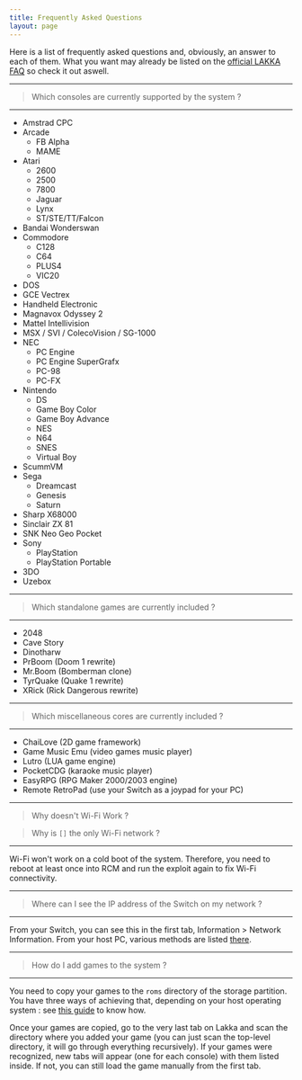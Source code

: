 ```yaml
---
title: Frequently Asked Questions
layout: page
---
```


Here is a list of frequently asked questions and, obviously, an answer to each of them. What you want may already be listed on the [official LAKKA FAQ](http://www.lakka.tv/doc/FAQ/) so check it out aswell.

***
> Which consoles are currently supported by the system ?

***

* Amstrad CPC
* Arcade
    * FB Alpha
    * MAME
* Atari
    * 2600
    * 2500
    * 7800
    * Jaguar
    * Lynx
    * ST/STE/TT/Falcon
* Bandai Wonderswan
* Commodore
    * C128
    * C64
    * PLUS4
    * VIC20
* DOS
* GCE Vectrex
* Handheld Electronic
* Magnavox Odyssey 2
* Mattel Intellivision
* MSX / SVI / ColecoVision / SG-1000
* NEC
    * PC Engine
    * PC Engine SuperGrafx
    * PC-98
    * PC-FX
* Nintendo
    * DS
    * Game Boy Color
    * Game Boy Advance
    * NES
    * N64
    * SNES
    * Virtual Boy
* ScummVM
* Sega
    * Dreamcast
    * Genesis
    * Saturn
* Sharp X68000
* Sinclair ZX 81
* SNK Neo Geo Pocket
* Sony
    * PlayStation
    * PlayStation Portable
* 3DO
* Uzebox

***
> Which standalone games are currently included ? 

***

* 2048
* Cave Story
* Dinotharw
* PrBoom (Doom 1 rewrite)
* Mr.Boom (Bomberman clone)
* TyrQuake (Quake 1 rewrite)
* XRick (Rick Dangerous rewrite)

***
> Which miscellaneous cores are currently included ?

***

* ChaiLove (2D game framework)
* Game Music Emu (video games music player)
* Lutro (LUA game engine)
* PocketCDG (karaoke music player)
* EasyRPG (RPG Maker 2000/2003 engine)
* Remote RetroPad (use your Switch as a joypad for your PC)

***
> Why doesn't Wi-Fi Work ?

> Why is `[]` the only Wi-Fi network ?

***

Wi-Fi won't work on a cold boot of the system. Therefore, you need to reboot at least once into RCM and run the exploit again to fix Wi-Fi connectivity.

***
> Where can I see the IP address of the Switch on my network ?

***

From your Switch, you can see this in the first tab, Information > Network Information. From your host PC, various methods are listed [there](http://www.lakka.tv/doc/Finding-the-IP-of-your-Lakka-box/).

***
> How do I add games to the system ?

***

You need to copy your games to the `roms` directory of the storage partition. You have three ways of achieving that, depending on your host operating system : see [this guide](http://www.lakka.tv/doc/Accessing-Lakka-filesystem/) to know how.

Once your games are copied, go to the very last tab on Lakka and scan the directory where you added your game (you can just scan the top-level directory, it will go through everything recursively). If your games were recognized, new tabs will appear (one for each console) with them listed inside. If not, you can still load the game manually from the first tab.
